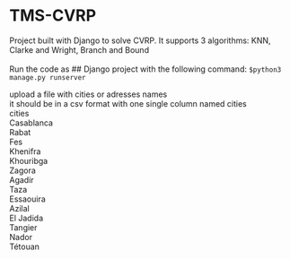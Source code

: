 # TMS-CVRP
Project built with Django to solve CVRP. It supports 3 algorithms: KNN, Clarke and Wright, Branch and Bound <br/><br/>
Run the code as ## Django project with the following command: `$python3 manage.py runserver`<br/>

upload a file with cities or adresses names<br/>
it should be in a csv format with one single column named cities<br/>
cities<br/>
Casablanca<br/>
Rabat<br/>
Fes<br/>
Khenifra<br/>
Khouribga<br/>
Zagora<br/>
Agadir<br/>
Taza<br/>
Essaouira<br/>
Azilal<br/>
El Jadida<br/>
Tangier<br/>
Nador<br/>
Tétouan<br/>